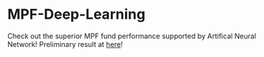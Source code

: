 # MPF-Deep-Learning
Check out the superior MPF fund performance supported by Artifical Neural Network! Preliminary result at [here](https://jchan-gi.github.io/MPF-Deep-Learning/)!

